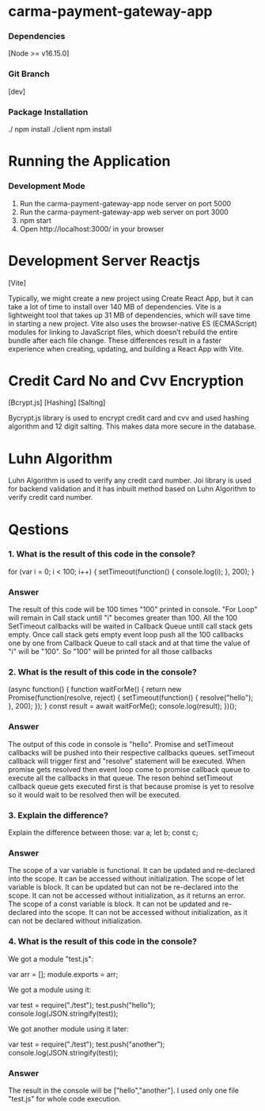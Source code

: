 # carma-payment-gateway-app

### Dependencies

[Node >= v16.15.0]

### Git Branch

[dev]

### Package Installation

./ npm install
./client npm install

# Running the Application

### Development Mode

1. Run the carma-payment-gateway-app node server on port 5000
2. Run the carma-payment-gateway-app web server on port 3000
3. npm start
4. Open http://localhost:3000/ in your browser

# Development Server Reactjs

[Vite]

Typically, we might create a new project using Create React App, but it can take a lot of time to install over 140 MB of dependencies. Vite is a lightweight tool that takes up 31 MB of dependencies, which will save time in starting a new project. Vite also uses the browser-native ES (ECMAScript) modules for linking to JavaScript files, which doesn’t rebuild the entire bundle after each file change. These differences result in a faster experience when creating, updating, and building a React App with Vite.

# Credit Card No and Cvv Encryption

[Bcrypt.js] [Hashing] [Salting]

Bycrypt.js library is used to encrypt credit card and cvv and used hashing algorithm and 12 digit salting. This makes data more secure in the database.

# Luhn Algorithm

Luhn Algorithm is used to verify any credit card number. Joi library is used for backend validation and it has inbuilt method based on Luhn Algorithm to verify credit card number.

# Qestions

### 1. What is the result of this code in the console?

for (var i = 0; i < 100; i++) {
setTimeout(function() {
console.log(i);
}, 200);
}

### Answer

The result of this code will be 100 times "100" printed in console. "For Loop" will remain in Call stack untill "i" becomes greater than 100. All the 100 SetTimeout callbacks will be waited in Callback Queue untill call stack gets empty. Once call stack gets empty event loop push all the 100 callbacks one by one from Callback Queue to call stack and at that time the value of "i" will be "100". So "100" will be printed for all those callbacks

### 2. What is the result of this code in the console?

(async function() {
function waitForMe() {
return new Promise(function(resolve, reject) {
setTimeout(function() {
resolve("hello");
}, 200);
});
}
const result = await waitForMe();
console.log(result);
})();

### Answer

The output of this code in console is "hello". Promise and setTimeout callbacks will be pushed into their respective callbacks queues. setTimeout callback will trigger first and "resolve" statement will be executed. When promise gets resolved then event loop come to promise callback queue to execute all the callbacks in that queue. The reson behind setTimeout callback queue gets executed first is that because promise is yet to resolve so it would wait to be resolved then will be executed.

### 3. Explain the difference?

Explain the difference between those:
var a;
let b;
const c;

### Answer

The scope of a var variable is functional. It can be updated and re-declared into the scope. It can be accessed without initialization. The scope of let variable is block. It can be updated but can not be re-declared into the scope. It can not be accessed without initialization, as it returns an error. The scope of a const variable is block. It can not be updated and re-declared into the scope. It can not be accessed without initialization, as it can not be declared without initialization.

### 4. What is the result of this code in the console?

We got a module "test.js":

var arr = [];
module.exports = arr;

We got a module using it:

var test = require("./test");
test.push("hello");
console.log(JSON.stringify(test));

We got another module using it later:

var test = require("./test");
test.push("another");
console.log(JSON.stringify(test));

### Answer

The result in the console will be ["hello","another"]. I used only one file "test.js" for whole code execution.
